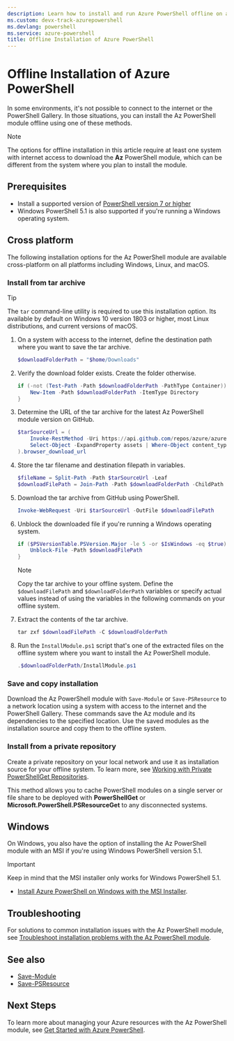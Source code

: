 ```yaml
---
description: Learn how to install and run Azure PowerShell offline on a system without access to the internet or the PowerShell Gallery.
ms.custom: devx-track-azurepowershell
ms.devlang: powershell
ms.service: azure-powershell
title: Offline Installation of Azure PowerShell
---
```


# Offline Installation of Azure PowerShell

In some environments, it's not possible to connect to the internet or the PowerShell Gallery. In
those situations, you can install the Az PowerShell module offline using one of these methods.

> [!NOTE]
> The options for offline installation in this article require at least one system with internet
> access to download the **Az** PowerShell module, which can be different from the system where you
> plan to install the module.

## Prerequisites

- Install a supported version of [PowerShell version 7 or higher][install-powershell]
- Windows PowerShell 5.1 is also supported if you're running a Windows operating system.

## Cross platform

The following installation options for the Az PowerShell module are available cross-platform on all
platforms including Windows, Linux, and macOS.

### Install from tar archive

> [!TIP]
> The `tar` command-line utility is required to use this installation option. Its available by
> default on Windows 10 version 1803 or higher, most Linux distributions, and current versions of
> macOS.

1. On a system with access to the internet, define the destination path where you want to save the
   tar archive.

   ```powershell
   $downloadFolderPath = "$home/Downloads"
   ```

1. Verify the download folder exists. Create the folder otherwise.

   ```powershell
   if (-not (Test-Path -Path $downloadFolderPath -PathType Container)) {
       New-Item -Path $downloadFolderPath -ItemType Directory
   }
   ```

1. Determine the URL of the tar archive for the latest Az PowerShell module version on GitHub.

   ```powershell
   $tarSourceUrl = (
       Invoke-RestMethod -Uri https://api.github.com/repos/azure/azure-powershell/releases/latest |
       Select-Object -ExpandProperty assets | Where-Object content_type -eq 'application/x-gzip'
   ).browser_download_url
   ```

1. Store the tar filename and destination filepath in variables.

   ```powershell
   $fileName = Split-Path -Path $tarSourceUrl -Leaf
   $downloadFilePath = Join-Path -Path $downloadFolderPath -ChildPath $fileName
   ```

1. Download the tar archive from GitHub using PowerShell.

   ```powershell
   Invoke-WebRequest -Uri $tarSourceUrl -OutFile $downloadFilePath
   ```

1. Unblock the downloaded file if you're running a Windows operating system.

   ```powershell
   if ($PSVersionTable.PSVersion.Major -le 5 -or $IsWindows -eq $true) {
       Unblock-File -Path $downloadFilePath
   }
   ```

   > [!NOTE]
   > Copy the tar archive to your offline system. Define the `$downloadFilePath` and
   > `$downloadFolderPath` variables or specify actual values instead of using the variables in the
   > following commands on your offline system.

1. Extract the contents of the tar archive.

   ```powershell
   tar zxf $downloadFilePath -C $downloadFolderPath
   ```

1. Run the `InstallModule.ps1` script that's one of the extracted files on the offline system where
   you want to install the Az PowerShell module.

   ```powershell
   .$downloadFolderPath/InstallModule.ps1
   ```

### Save and copy installation

Download the Az PowerShell module with `Save-Module` or `Save-PSResource` to a network location
using a system with access to the internet and the PowerShell Gallery. These commands save the Az
module and its dependencies to the specified location. Use the saved modules as the installation
source and copy them to the offline system.

### Install from a private repository

Create a private repository on your local network and use it as installation source for your offline
system. To learn more, see [Working with Private PowerShellGet Repositories][private-repositories].

This method allows you to cache PowerShell modules on a single server or file share to be deployed
with **PowerShellGet** or **Microsoft.PowerShell.PSResourceGet** to any disconnected systems.

## Windows

On Windows, you also have the option of installing the Az PowerShell module with an MSI if you're
using Windows PowerShell version 5.1.

> [!IMPORTANT]
> Keep in mind that the MSI installer only works for Windows PowerShell 5.1.

- [Install Azure PowerShell on Windows with the MSI Installer][install-azps-msi].

## Troubleshooting

For solutions to common installation issues with the Az PowerShell module, see
[Troubleshoot installation problems with the Az PowerShell module][troubleshoot-install].

## See also

- [Save-Module][save-module]
- [Save-PSResource][save-psresource]

## Next Steps

To learn more about managing your Azure resources with the Az PowerShell module, see
[Get Started with Azure PowerShell][get-started-azps].

<!-- link references -->

[install-powershell]: /powershell/scripting/install/installing-powershell-on-macos
[private-repositories]: /powershell/scripting/gallery/how-to/working-with-local-psrepositories
[install-azps-msi]: /powershell/azure/install-azps-windows?tabs=powershell&pivots=windows-msi
[troubleshoot-install]: troubleshooting.md#installation
[save-module]: /powershell/module/PowershellGet/Save-Module
[save-psresource]: /powershell/module/microsoft.powershell.psresourceget/save-psresource
[get-started-azps]: get-started-azureps.md
